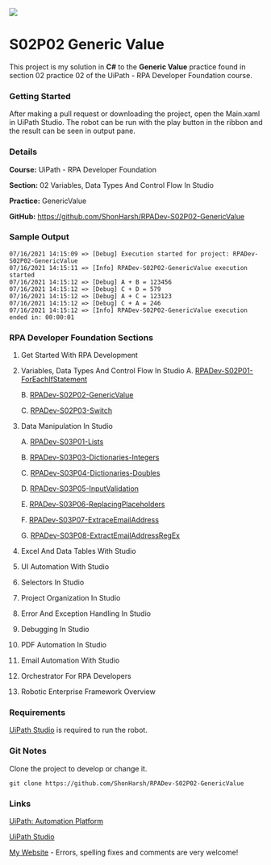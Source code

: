 ![](https://shonharsh.github.io/curriculum-vitae/images/uipath-logo.png)

# S02P02 Generic Value

This project is my solution in **C#** to the **Generic Value** practice found in section 02 practice 02 of the UiPath - RPA Developer Foundation course.

### Getting Started

After making a pull request or downloading the project, open the Main.xaml in UiPath Studio.  The robot can be run with the play button in the ribbon and the result can be seen in output pane.

### Details

**Course:** UiPath - RPA Developer Foundation

**Section:** 02 Variables, Data Types And Control Flow In Studio

**Practice:** GenericValue

**GitHub:** https://github.com/ShonHarsh/RPADev-S02P02-GenericValue

### Sample Output

```
07/16/2021 14:15:09 => [Debug] Execution started for project: RPADev-S02P02-GenericValue
07/16/2021 14:15:11 => [Info] RPADev-S02P02-GenericValue execution started
07/16/2021 14:15:12 => [Debug] A + B = 123456
07/16/2021 14:15:12 => [Debug] C + D = 579
07/16/2021 14:15:12 => [Debug] A + C = 123123
07/16/2021 14:15:12 => [Debug] C + A = 246
07/16/2021 14:15:12 => [Info] RPADev-S02P02-GenericValue execution ended in: 00:00:01
```

### RPA Developer Foundation Sections

1. Get Started With RPA Development

2. Variables, Data Types And Control Flow In Studio
   A. [RPADev-S02P01-ForEachIfStatement](https://github.com/ShonHarsh/RPADev-S02P01-ForEachIfStatement)
   
   B. [RPADev-S02P02-GenericValue](https://github.com/ShonHarsh/RPADev-S02P02-GenericValue)
   
   C. [RPADev-S02P03-Switch](https://github.com/ShonHarsh/RPADev-S02P03-Switch)
   
3. Data Manipulation In Studio

   A. [RPADev-S03P01-Lists](https://github.com/ShonHarsh/RPADev-S03P01-Lists)

   B. [RPADev-S03P03-Dictionaries-Integers](https://github.com/ShonHarsh/RPADev-S03P03-Dictionaries-Integers)

   C. [RPADev-S03P04-Dictionaries-Doubles](https://github.com/ShonHarsh/RPADev-S03P04-Dictionaries-Doubles)

   D. [RPADev-S03P05-InputValidation](https://github.com/ShonHarsh/RPADev-S03P05-InputValidation)

   E. [RPADev-S03P06-ReplacingPlaceholders](https://github.com/ShonHarsh/RPADev-S03P06-ReplacingPlaceholders)

   F. [RPADev-S03P07-ExtraceEmailAddress](https://github.com/ShonHarsh/RPADev-S03P07-ExtraceEmailAddress)

   G. [RPADev-S03P08-ExtractEmailAddressRegEx](https://github.com/ShonHarsh/RPADev-S03P08-ExtractEmailAddressRegEx)

4. Excel And Data Tables With Studio

5. UI Automation With Studio

6. Selectors In Studio

7. Project Organization In Studio

8. Error And Exception Handling In Studio

9. Debugging In Studio

10. PDF Automation In Studio

11. Email Automation With Studio

12. Orchestrator For RPA Developers

13. Robotic Enterprise Framework Overview

### Requirements

[UiPath Studio](https://www.uipath.com/product/studio) is required to run the robot.

### Git Notes

Clone the project to develop or change it.

`git clone https://github.com/ShonHarsh/RPADev-S02P02-GenericValue`

### Links

[UiPath: Automation Platform](https://www.uipath.com/)

[UiPath Studio](https://www.uipath.com/product/studio)

[My Website](https://shonharsh.github.io/curriculum-vitae/index.html) - Errors, spelling fixes and comments are very welcome!
